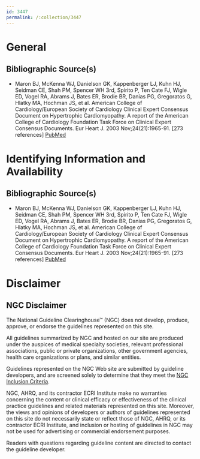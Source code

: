 ```yaml
---
id: 3447
permalink: /:collection/3447
---
```


# General

## Bibliographic Source(s)

- Maron BJ, McKenna WJ, Danielson GK, Kappenberger LJ, Kuhn HJ, Seidman CE, Shah PM, Spencer WH 3rd, Spirito P, Ten Cate FJ, Wigle ED, Vogel RA, Abrams J, Bates ER, Brodie BR, Danias PG, Gregoratos G, Hlatky MA, Hochman JS, et al. American College of Cardiology/European Society of Cardiology Clinical Expert Consensus Document on Hypertrophic Cardiomyopathy. A report of the American College of Cardiology Foundation Task Force on Clinical Expert Consensus Documents. Eur Heart J. 2003 Nov;24(21):1965-91. [273 references] [ PubMed ](http://www.ncbi.nlm.nih.gov/entrez/query.fcgi?cmd=Retrieve&db=pubmed&dopt=Abstract&list_uids=14585256)

# Identifying Information and Availability

## Bibliographic Source(s)

- Maron BJ, McKenna WJ, Danielson GK, Kappenberger LJ, Kuhn HJ, Seidman CE, Shah PM, Spencer WH 3rd, Spirito P, Ten Cate FJ, Wigle ED, Vogel RA, Abrams J, Bates ER, Brodie BR, Danias PG, Gregoratos G, Hlatky MA, Hochman JS, et al. American College of Cardiology/European Society of Cardiology Clinical Expert Consensus Document on Hypertrophic Cardiomyopathy. A report of the American College of Cardiology Foundation Task Force on Clinical Expert Consensus Documents. Eur Heart J. 2003 Nov;24(21):1965-91. [273 references] [ PubMed ](http://www.ncbi.nlm.nih.gov/entrez/query.fcgi?cmd=Retrieve&db=pubmed&dopt=Abstract&list_uids=14585256)

# Disclaimer

## NGC Disclaimer

The National Guideline Clearinghouse™ (NGC) does not develop, produce, approve, or endorse the guidelines represented on this site.

All guidelines summarized by NGC and hosted on our site are produced under the auspices of medical specialty societies, relevant professional associations, public or private organizations, other government agencies, health care organizations or plans, and similar entities.

Guidelines represented on the NGC Web site are submitted by guideline developers, and are screened solely to determine that they meet the [NGC Inclusion Criteria](/help-and-about/summaries/inclusion-criteria).

NGC, AHRQ, and its contractor ECRI Institute make no warranties concerning the content or clinical efficacy or effectiveness of the clinical practice guidelines and related materials represented on this site. Moreover, the views and opinions of developers or authors of guidelines represented on this site do not necessarily state or reflect those of NGC, AHRQ, or its contractor ECRI Institute, and inclusion or hosting of guidelines in NGC may not be used for advertising or commercial endorsement purposes.

Readers with questions regarding guideline content are directed to contact the guideline developer.

